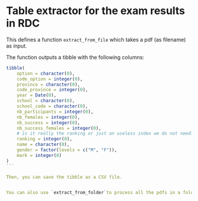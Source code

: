 # Table extractor for the exam results in RDC

This defines a function `extract_from_file` which takes a pdf (as filename) as input.

The function outputs a tibble with the following columns:

````R
tibble(
    option = character(0),
    code_option = integer(0),
    province = character(0),
    code_province = integer(0),
    year = Date(0),
    school = character(0),
    school_code = character(0), 
    nb_participants = integer(0),
    nb_females = integer(0),
    nb_success = integer(0),
    nb_success_females = integer(0),
    # is it really the ranking or just an useless index we do not need?
    ranking = integer(0),
    name = character(0),
    gender = factor(levels = c("M", "F")),
    mark = integer(0)
)
```

Then, you can save the tibble as a CSV file.


You can also use `extract_from_folder`to process all the pdfs in a folder (and its sub-folders).
